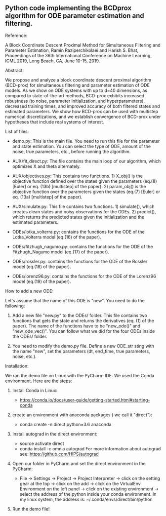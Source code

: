 <h2>Python code implementing the BCDprox algorithm for ODE parameter estimation and filtering.</h2>

Reference:

A Block Coordinate Descent Proximal Method for Simultaneous Filtering and Parameter Estimation,
Ramin Raziperchikolaei and Harish S. Bhat,
Proceedings of the 36th International Conference on Machine Learning,
ICML 2019, Long Beach, CA, June 10-15, 2019.

Abstract:
    
We propose and analyze a block coordinate descent proximal algorithm (BCD-prox) for simultaneous filtering and parameter estimation of ODE models.  As we show on ODE systems with up to d=40 dimensions, as compared to state-of-the-art methods, BCD-prox exhibits increased robustness (to noise, parameter initialization, and hyperparameters), decreased training times, and improved accuracy of both filtered states and estimated parameters.  We show how BCD-prox can be used with multistep numerical discretizations, and we establish convergence of BCD-prox under hypotheses that include real systems of interest.    

List of files:

- demo.py: This is the main file. You need to run this file for the parameter 
and state estimation. You can select the type of ODE, amount of the noise, true 
parameters, etc., before running the algorithm.

- AUX/fit_direct.py: The file contains the main loop of our algorithm, which 
optimizes X and theta alternately.

- AUX/objectives.py: This contains two functions. 1) X_obj() is the objective 
function defined over the states given the parameters (eq.(8) [Euler] or eq. 
(13b) [multistep] of the paper). 2) param_obj() is the objective function over 
the parameters given the states (eq.(7) [Euler] or eq. (13a) [multistep] of the 
paper).

- AUX/simulate.py: This file contains two functions. 1) simulate(), which 
creates clean states and noisy observations for the ODEs. 2) predict(), which 
returns the predicted states given the initialization and the estimated 
parameters.

- ODEs/lotka_volterra.py: contains the functions for the ODE of the 
Lotka_Volterra model (eq.(16) of the paper).

- ODEs/fitzhugh_nagumo.py: contains the functions for the ODE of the 
Fitzhugh_Nagumo model (eq.(17) of the paper).

- ODEs/rossler.py: contains the functions for the ODE of the Rossler model 
(eq.(18) of the paper).

- ODEs/lorenz96.py: contains the functions for the ODE of the Lorenz96 model 
(eq.(19) of the paper).


How to add a new ODE:

Let's assume that the name of this ODE is "new". You need to do the
following:

1. Add a new file "new.py" to the ODEs/ folder. This file contains two
functions that gets the state and returns the derivatives (eq. (1) of the 
paper). The name of the functions have to be "new_ode()" and "new_ode_vec()". 
You can follow what we did for the four ODEs inside the ODEs/ folder.

2. You need to modify the demo.py file. Define a new ODE_str sting with the 
name "new", set the parameters (dt, end_time, true parameters, noise,
etc.).

Installation:

We ran the demo file on Linux with the PyCharm IDE. We used the Conda 
environment. Here are the steps:

1. Install Conda in Linux: 
    - https://conda.io/docs/user-guide/getting-started.html#starting-conda

2. create an environment with anaconda packages ( we call it "direct"):
    - conda create -n direct python=3.6 anaconda

3. Install autograd in the direct environment:
    - source activate direct
    - conda install -c omnia autograd 
    For more information about autograd see:
    https://github.com/HIPS/autograd

4. Open our folder in PyCharm and set the direct environment in the PyCharm:
    - File -> Settings -> Project -> Project Interpreter -> click on the 
    setting gear at the top -> click on the add -> click on the VirtualEnv 
Environment on the left panel -> click on the existing environment -> select 
the address of the python inside your conda environment. In my linux 
system, the address is: ~/.conda/envs/direct/bin/python
    
5. Run the demo file!


    

